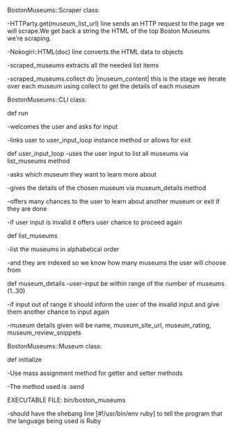 BostonMuseums::Scraper class:

-HTTParty.get(museum_list_url) line sends an HTTP request to the page we will scrape.We get back a string the HTML of the top Boston Museums we’re scraping.

-Nokogiri::HTML(doc) line converts the HTML data to objects

-scraped_museums extracts all the needed list items

-scraped_museums.collect do |museum_content| this is the stage we iterate over each museum using collect to get the details of each museum

BostonMuseums::CLI class:

def run 

-welcomes the user and asks for input

-links user to user_input_loop instance method or allows for exit

def user_input_loop
-uses the user input to list all museums via list_museums method

-asks which museum they want to learn more about

-gives the details of the chosen museum via museum_details method

-offers many chances to the user to learn about another museum or exit if they are done

-if user input is invalid it offers user chance to proceed again

def list_museums

-list the museums in alphabetical order

-and they are indexed so we know how many museums the user will choose from

def museum_details
-user-input be within range of the number of museums (1..30)

-if input out of range it should inform the user of the invalid input and give them another chance to input again

-museum details given will be name, museum_site_url, museum_rating, museum_review_snippets

BostonMuseums::Museum class:

def initialize

-Use mass assignment method for getter and setter methods

-The method used is .send

EXECUTABLE FILE: bin/boston_museums

-should have the shebang line [#!/usr/bin/env ruby] to tell the program that the language being used is Ruby
